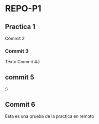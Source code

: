 # REPO-P1

## Practica 1 

Commit 2

### Commit 3

Texto Commit 4:)

## commit 5 

:)

## Commit 6
Esta es una prueba de la practica en remoto
